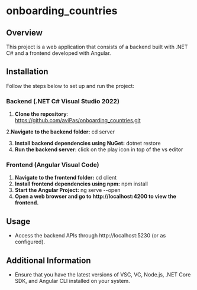 # onboarding_countries
## Overview
This project is a web application that consists of a backend built with .NET C# and a frontend developed with Angular.

## Installation
Follow the steps below to set up and run the project:

### Backend (.NET C# Visual Studio 2022)
1. **Clone the repository**:
  https://github.com/aviPas/onboarding_countries.git

2.**Navigate to the backend folder:**
  cd server
 
3. **Install backend dependencies using NuGet:**
   dotnet restore
 4. **Run the backend server**:
   click on the play icon in top of the vs editor


### Frontend (Angular Visual Code)
1. **Navigate to the frontend folder:**
   cd client
2. **Install frontend dependencies using npm:**
   npm install
3. **Start the Angular Project:**
    ng serve --open
4. **Open a web browser and go to http://localhost:4200 to view the frontend.**

## Usage
- Access the backend APIs through http://localhost:5230 (or as configured).

## Additional Information
- Ensure that you have the latest versions of VSC, VC, Node.js, .NET Core SDK, and Angular CLI installed on your system.
  
 

